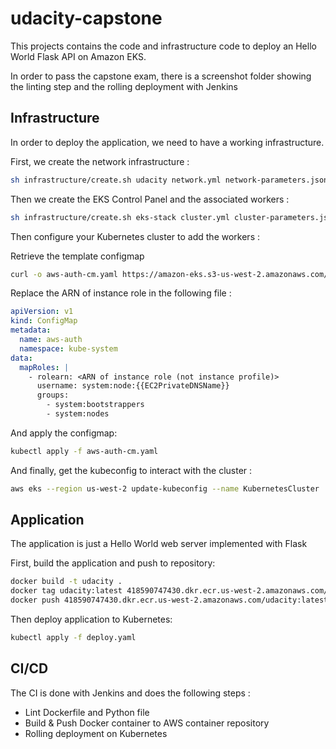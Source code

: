 # udacity-capstone

This projects contains the code and infrastructure code to deploy an Hello World Flask API on Amazon EKS.

In order to pass the capstone exam, there is a screenshot folder showing the linting step and the rolling deployment with Jenkins

## Infrastructure

In order to deploy the application, we need to have a working infrastructure.

First, we create the network infrastructure :

```bash
sh infrastructure/create.sh udacity network.yml network-parameters.json
```

Then we create the EKS Control Panel and the associated workers :

```bash
sh infrastructure/create.sh eks-stack cluster.yml cluster-parameters.json
```

Then configure your Kubernetes cluster to add the workers :

Retrieve the template configmap

```bash
curl -o aws-auth-cm.yaml https://amazon-eks.s3-us-west-2.amazonaws.com/cloudformation/2019-10-08/aws-auth-cm.yaml
```

Replace the ARN of instance role in the following file :

```yaml
apiVersion: v1
kind: ConfigMap
metadata:
  name: aws-auth
  namespace: kube-system
data:
  mapRoles: |
    - rolearn: <ARN of instance role (not instance profile)>
      username: system:node:{{EC2PrivateDNSName}}
      groups:
        - system:bootstrappers
        - system:nodes
```

And apply the configmap:

```bash
kubectl apply -f aws-auth-cm.yaml
```

And finally, get the kubeconfig to interact with the cluster :

```bash
aws eks --region us-west-2 update-kubeconfig --name KubernetesCluster
```

## Application

The application is just a Hello World web server implemented with Flask

First, build the application and push to repository:

```bash
docker build -t udacity .
docker tag udacity:latest 418590747430.dkr.ecr.us-west-2.amazonaws.com/udacity:latest
docker push 418590747430.dkr.ecr.us-west-2.amazonaws.com/udacity:latest
```

Then deploy application to Kubernetes:

```bash
kubectl apply -f deploy.yaml
```

## CI/CD

The CI is done with Jenkins and does the following steps :
- Lint Dockerfile and Python file
- Build & Push Docker container to AWS container repository
- Rolling deployment on Kubernetes